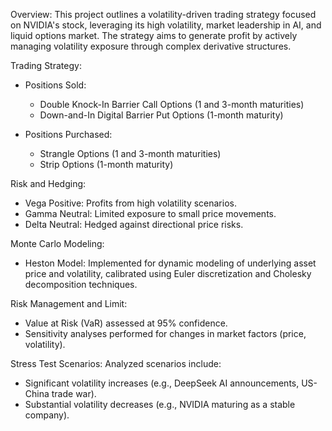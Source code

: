 Overview:
This project outlines a volatility-driven trading strategy focused on NVIDIA's stock, leveraging its high volatility, market leadership in AI, and liquid options market. The strategy aims to generate profit by actively managing volatility exposure through complex derivative structures.

Trading Strategy:
- Positions Sold:
  - Double Knock-In Barrier Call Options (1 and 3-month maturities)
  - Down-and-In Digital Barrier Put Options (1-month maturity)

- Positions Purchased:
  - Strangle Options (1 and 3-month maturities)
  - Strip Options (1-month maturity)

Risk and Hedging:
- Vega Positive: Profits from high volatility scenarios.
- Gamma Neutral: Limited exposure to small price movements.
- Delta Neutral: Hedged against directional price risks.

Monte Carlo Modeling:
- Heston Model: Implemented for dynamic modeling of underlying asset price and volatility, calibrated using Euler discretization and Cholesky decomposition techniques.

Risk Management and Limit:
- Value at Risk (VaR) assessed at 95% confidence.
- Sensitivity analyses performed for changes in market factors (price, volatility).

Stress Test Scenarios:
Analyzed scenarios include:
- Significant volatility increases (e.g., DeepSeek AI announcements, US-China trade war).
- Substantial volatility decreases (e.g., NVIDIA maturing as a stable company).
